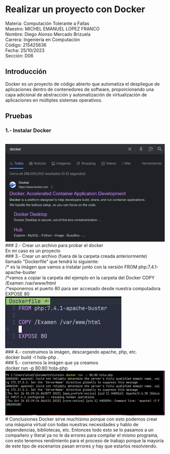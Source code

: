 # Realizar un proyecto con Docker
Materia: Computación Tolerante a Fallas<br>
Maestro: MICHEL EMANUEL LOPEZ FRANCO<br>
Nombre: Diego Alonso Mercado Brizuela<br>
Carrera: Ingeniería en Computación<br>
Código: 215425636<br>
Fecha: 25/10/2023<br>
Sección: D06<br>
## Introducción
Docker es un proyecto de código abierto que automatiza el despliegue de aplicaciones dentro de contenedores de software, proporcionando una capa adicional de abstracción y automatización de virtualización de aplicaciones en múltiples sistemas operativos.
## Pruebas
### 1.- Instalar Docker
<br>
<img src="https://github.com/Diego3207/Docker-Demo/blob/main/Evidencia%201.png">
<br>
### 2.- Crear un archivo para probar el docker
<br>
En mi caso es un proyecto
<br>
### 3.- Crear un archivo (fuera de la carpeta creada anteriormente) llamado "Dockerfile" que tendrá lo siguiente:
<br>
/* es la imágen que vamos a instalar junto con la versión
FROM php:7.4.1-apache-buster
<br>
/*vamos a copiar la carpeta del ejemplo en la carpeta del Docker
COPY /Examen /var/www/html
<br>
/*exponemos el puerto 80 para ser accesado desde nuestra computadora
EXPOSE 80
<br>
<img src="https://github.com/Diego3207/Docker-Demo/blob/main/Evidencia%202.png">
<br>
### 4.- construimos la imágen, descargando apache, php, etc.
<br>
docker build -t hola-php .
<br>
### 5.- corremos la imágen que ya creamos
<br>
docker run -p 80:80 hola-php
<img src="https://github.com/Diego3207/Docker-Demo/blob/main/Evidencia%203.png">
# Conclusiones
Docker sirve muchísimo porque con esto podemos crear una máquina virtual con todas nuestras necesidades y hablo de dependencias, bibliotecas, etc. Entonces todo esto se lo pasamos a un compañero y literal ya no le da errores para compilar el mismo programa, con esto tenemos rendimiento para el proceso de trabajo porque la mayoría de este tipo de escenarios pasan errores y hay que estarlos resolviendo.
